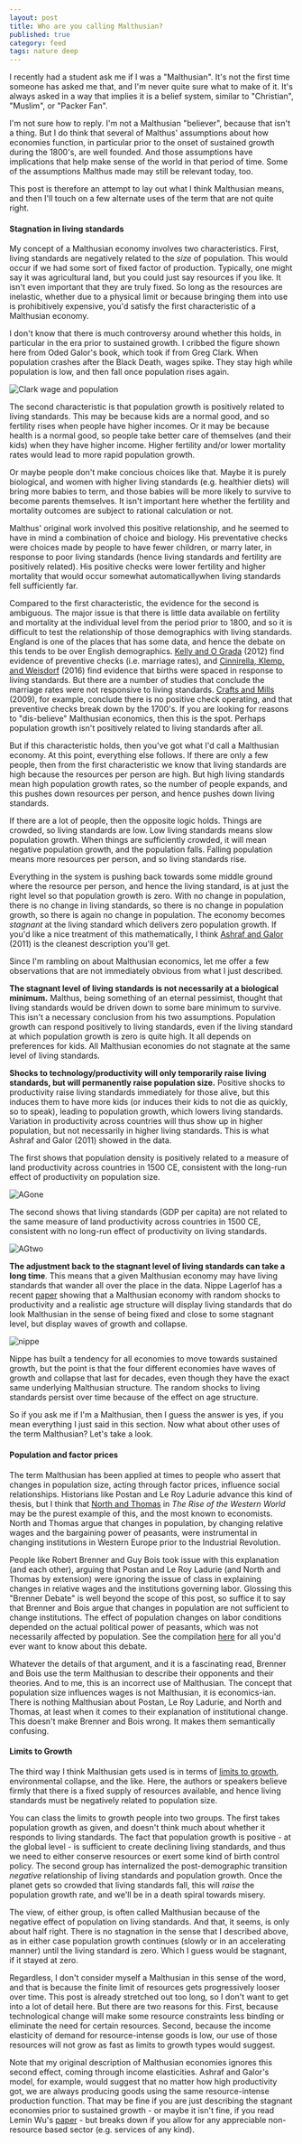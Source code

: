 ```yaml
---
layout: post
title: Who are you calling Malthusian?
published: true
category: feed
tags: nature deep
---
```


I recently had a student ask me if I was a "Malthusian". It's not the first time someone has asked me that, and I'm never quite sure what to make of it. It's always asked in a way that implies it is a belief system, similar to "Christian", "Muslim", or "Packer Fan". 

I'm not sure how to reply. I'm not a Malthusian "believer", because that isn't a thing. But I do think that several of Malthus' assumptions about how economies function, in particular prior to the onset of sustained growth during the 1800's, are well founded. And those assumptions have implications that help make sense of the world in that period of time. Some of the assumptions Malthus made may still be relevant today, too. 

This post is therefore an attempt to lay out what I think Malthusian means, and then I'll touch on a few alternate uses of the term that are not quite right.

#### Stagnation in living standards
My concept of a Malthusian economy involves two characteristics. First, living standards are negatively related to the *size* of population. This would occur if we had some sort of fixed factor of production. Typically, one might say it was agricultural land, but you could just say resources if you like. It isn't even important that they are truly fixed. So long as the resources are inelastic, whether due to a physical limit or because bringing them into use is prohibitively expensive, you'd satisfy the first characteristic of a Malthusian economy.

I don't know that there is much controversy around whether this holds, in particular in the era prior to sustained growth. I cribbed the figure shown here from Oded Galor's book, which took if from Greg Clark. When population crashes after the Black Death, wages spike. They stay high while population is low, and then fall once population rises again. 

![Clark wage and population](/assets/clark2001.png)

The second characteristic is that population growth is positively related to living standards. This may be because kids are a normal good, and so fertility rises when people have higher incomes. Or it may be because health is a normal good, so people take better care of themselves (and their kids) when they have higher income. Higher fertility and/or lower mortality rates would lead to more rapid population growth. 

Or maybe people don't make concious choices like that. Maybe it is purely biological, and women with higher living standards (e.g. healthier diets) will bring more babies to term, and those babies will be more likely to survive to become parents themselves. It isn't important here whether the fertility and mortality outcomes are subject to rational calculation or not.

Malthus' original work involved this positive relationship, and he seemed to have in mind a combination of choice and biology. His preventative checks were choices made by people to have fewer children, or marry later, in response to poor living standards (hence living standards and fertility are positively related). His positive checks were lower fertility and higher mortality that would occur somewhat automaticallywhen living standards fell sufficiently far.

Compared to the first characteristic, the evidence for the second is ambiguous. The major issue is that there is little data available on fertility and mortality at the individual level from the period prior to 1800, and so it is difficult to test the relationship of those demographics with living standards. England is one of the places that has some data, and hence the debate on this tends to be over English demographics. [Kelly and O Grada](https://www.cambridge.org/core/services/aop-cambridge-core/content/view/S0022050712000678) (2012) find evidence of preventive checks (i.e. marriage rates), and [Cinnirella, Klemp, and Weisdorf](http://www.cesifo-group.de/DocDL/cesifo1_wp6167.pdf) (2016) find evidence that births were spaced in response to living standards. But there are a number of studies that conclude the marriage rates were not responsive to living standards. [Crafts and Mills](http://wrap.warwick.ac.uk/28332/) (2009), for example, conclude there is no positive check operating, and that preventive checks break down by the 1700's. If you are looking for reasons to "dis-believe" Malthusian economics, then this is the spot. Perhaps population growth isn't positively related to living standards after all.

But if this characteristic holds, then you've got what I'd call a Malthusian economy. At this point, everything else follows. If there are only a few people, then from the first characteristic we know that living standards are high because the resources per person are high. But high living standards mean high population growth rates, so the number of people expands, and this pushes down resources per person, and hence pushes down living standards. 

If there are a lot of people, then the opposite logic holds. Things are crowded, so living standards are low. Low living standards means slow population growth. When things are sufficiently crowded, it will mean negative population growth, and the population falls. Falling population means more resources per person, and so living standards rise. 

Everything in the system is pushing back towards some middle ground where the resource per person, and hence the living standard, is at just the right level so that population growth is zero. With no change in population, there is no change in living standards, so there is no change in population growth, so there is again no change in population. The economy becomes *stagnant* at the living standard which delivers zero population growth. If you'd like a nice treatment of this mathematically, I think [Ashraf and Galor](https://www.aeaweb.org/articles?id=10.1257/aer.101.5.2003) (2011) is the cleanest description you'll get.

Since I'm rambling on about Malthusian economics, let me offer a few observations that are not immediately obvious from what I just described.

**The stagnant level of living standards is not necessarily at a biological minimum.** Malthus, being something of an eternal pessimist, thought that living standards would be driven down to some bare minimum to survive. This isn't a necessary conclusion from his two assumptions. Population growth can respond positively to living standards, even if the living standard at which population growth is zero is quite high. It all depends on preferences for kids. All Malthusian economies do not stagnate at the same level of living standards.

**Shocks to technology/productivity will only temporarily raise living standards, but will permanently raise population size.** Positive shocks to productivity raise living standards immediately for those alive, but this induces them to have more kids (or induces their kids to not die as quickly, so to speak), leading to population growth, which lowers living standards. Variation in productivity across countries will thus show up in higher population, but not necessarily in higher living standards. This is what Ashraf and Galor (2011) showed in the data. 

The first shows that population density is positively related to a measure of land productivity across countries in 1500 CE, consistent with the long-run effect of productivity on population size.

![AGone](/assets/ashrafgalor2011a.png)

The second shows that living standards (GDP per capita) are not related to the same measure of land productivity across countries in 1500 CE, consistent with no long-run effect of productivity on living standards.

![AGtwo](/assets/ashrafgalor2011b.png)

**The adjustment back to the stagnant level of living standards can take a long time**. This means that a given Malthusian economy may have living standards that wander all over the place in the data. Nippe Lagerlof has a recent [paper](http://www.nippelagerlof.com/research/happening/Waves_August_2016_post.pdf) showing that a Malthusian economy with random shocks to productivity and a realistic age structure will display living standards that do look Malthusian in the sense of being fixed and close to some stagnant level, but display waves of growth and collapse.

![nippe](/assets/nippe2017.png)

Nippe has built a tendency for all economies to move towards sustained growth, but the point is that the four different economies have waves of growth and collapse that last for decades, even though they have the exact same underlying Malthusian structure. The random shocks to living standards persist over time because of the effect on age structure. 

So if you ask me if I'm a Malthusian, then I guess the answer is yes, if you mean everything I just said in this section. Now what about other uses of the term Malthusian? Let's take a look.

#### Population and factor prices 
The term Malthusian has been applied at times to people who assert that changes in population size, acting through factor prices, influence social relationships. Historians like Postan and Le Roy Ladurie advance this kind of thesis, but I think that [North and Thomas](http://amzn.to/2kIGVT9) in *The Rise of the Western World* may be the purest example of this, and the most known to economists. North and Thomas argue that changes in population, by changing relative wages and the bargaining power of peasants, were instrumental in changing institutions in Western Europe prior to the Industrial Revolution. 

People like Robert Brenner and Guy Bois took issue with this explanation (and each other), arguing that Postan and Le Roy Ladurie (and North and Thomas by extension) were ignoring the issue of class in explaining changes in relative wages and the institutions governing labor. Glossing this "Brenner Debate" is well beyond the scope of this post, so suffice it to say that Brenner and Bois argue that changes in population are not sufficient to change institutions. The effect of population changes on labor conditions depended on the actual political power of peasants, which was not necessarily affected by population. See the compilation [here](http://amzn.to/2lp39Zh) for all you'd ever want to know about this debate.

Whatever the details of that argument, and it is a fascinating read, Brenner and Bois use the term Malthusian to describe their opponents and their theories. And to me, this is an incorrect use of Malthusian. The concept that population size influences wages is not Malthusian, it is economics-ian. There is nothing Malthusian about Postan, Le Roy Ladurie, and North and Thomas, at least when it comes to their explanation of institutional change. This doesn't make Brenner and Bois wrong. It makes them semantically confusing. 

#### Limits to Growth
The third way I think Malthusian gets used is in terms of [limits to growth](http://amzn.to/2kIQ269), environmental collapse, and the like. Here, the authors or speakers believe firmly that there is a fixed supply of resources available, and hence living standards must be negatively related to population size.

You can class the limits to growth people into two groups. The first takes population growth as given, and doesn't think much about whether it responds to living standards. The fact that population growth is positive - at the global level - is sufficient to create declining living standards, and thus we need to either conserve resources or exert some kind of birth control policy. The second group has internalized the post-demographic transition *negative* relationship of living standards and population growth. Once the planet gets so crowded that living standards fall, this will *raise* the population growth rate, and we'll be in a death spiral towards misery. 

The view, of either group, is often called Malthusian because of the negative effect of population on living standards. And that, it seems, is only about half right. There is no stagnation in the sense that I described above, as in either case population growth continues (slowly or in an accelerating manner) until the living standard is zero. Which I guess would be stagnant, if it stayed at zero. 

Regardless, I don't consider myself a Malthusian in this sense of the word, and that is because the finite limit of resources gets progressively looser over time. This post is already stretched out too long, so I don't want to get into a lot of detail here. But there are two reasons for this. First, because technological change will make some resource constraints less binding or eliminate the need for certain resources. Second, because the income elasticity of demand for resource-intense goods is low, our use of those resources will not grow as fast as limits to growth types would suggest.

Note that my original description of Malthusian economies ignores this second effect, coming through income elasticities. Ashraf and Galor's model, for example, would suggest that no matter how high productivity got, we are always producing goods using the same resource-intense production function. That may be fine if you are just describing the stagnant economies prior to sustained growth - or maybe it isn't fine, if you read Lemin Wu's [paper](http://behl.berkeley.edu/files/2015/02/WP2015-01_Wu.pdf) - but breaks down if you allow for any appreciable non-resource based sector (e.g. services of any kind). 
